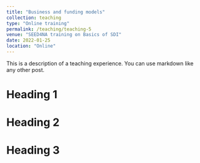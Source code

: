 ```yaml
---
title: "Business and funding models"
collection: teaching
type: "Online training"
permalink: /teaching/teaching-5
venue: "SEED4NA training on Basics of SDI"
date: 2022-01-25
location: "Online"
---
```


This is a description of a teaching experience. You can use markdown like any other post.

Heading 1
======

Heading 2
======

Heading 3
======
